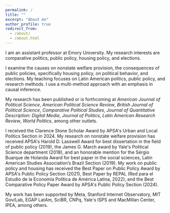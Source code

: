 ```yaml
---
permalink: /
title: ""
excerpt: "About me"
author_profile: true
redirect_from: 
  - /about/
  - /about.html
---
```


I am an  assistant  professor  at  Emory  University. My  research  interests  are comparative  politics,  public  policy, housing policy, and elections.

I examine the causes on  nonstate  welfare  provision,  the  consequences  of  public  policies, specifically housing policy,  on  political behavior, and elections. My teaching focuses on Latin American politics, public policy, and research methods. I use a multi-method approach with an emphasis in causal inference.

My research has been published or is forthcoming at *American Journal of Political Science*, *American Political Science Review*, *British Journal of Political Science*, *Comparative Political Studies*, *Journal of Quantitative Description: Digital Media*, *Journal of Politics*, *Latin American Research Review*, *World Politics*, among other outlets. 

I received the Clarence Stone Scholar Award by APSA's Urban and Local Politics Section in 2024. My research on nonstate welfare provision has received APSA's Harold D. Lasswell Award for best dissertation in the field of public policy (2019), the James G. March award by Yale's Political Science department (2018), and an honorable mention for the Sérgio Buarque de Holanda Award for best paper in the social sciences, Latin American Studies Association’s Brazil Section (2019). My work on public policy and housing has received the Best Paper on Public Policy Award by APSA's Public Policy Section (2021), Best Paper by REPAL (Red para el Estudio de la Economía Política de América Latina, 2022), and the Best Comparative Policy Paper Award by APSA's Public Policy Section (2024). 

My work has been supported by Meta, Stanford Internet Observatory, MIT Gov/Lab, EGAP LatAm, SciBR, CNPq, Yale's ISPS and MacMillan Center, IPEA, among others.



